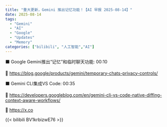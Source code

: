 ```yaml
---
title: "重大更新，Gemini 推出记忆功能！【AI 早报 2025-08-14】"
date: 2025-08-14
tags:
  - "Gemini"
  - "AI"
  - "Google"
  - "Updates"
  - "Memory"
categories: ["bilibili", "人工智能","AI"]
---
```


⬛️ Google Gemini推出“记忆”和临时聊天功能: 00:10

🔗 https://blog.google/products/gemini/temporary-chats-privacy-controls/

⬛️ Gemini CLI集成VS Code: 00:35

🔗 https://developers.googleblog.com/en/gemini-cli-vs-code-native-diffing-context-aware-workflows/

🔗 https://x.co

{{< bilibili BV1krbizwE76 >}}